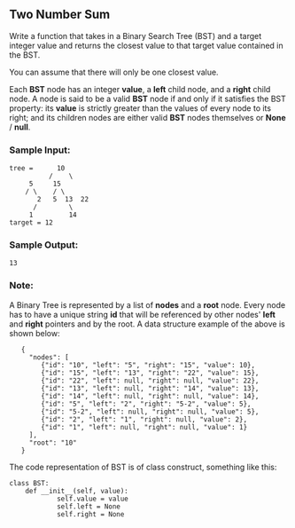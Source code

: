 ## Two Number Sum

Write a function that takes in a Binary Search Tree (BST) and a target integer value and returns the closest value to that target value contained in the BST.

You can assume that there will only be one closest value.

Each **BST** node has an integer **value**, a **left** child node, and a **right** child node. A node is said to be a valid **BST** node if and only if it satisfies the BST property: its **value** is strictly greater than the values of every node to its right; and its children nodes are either valid **BST** nodes themselves or **None** / **null**.


### Sample Input:
	
	tree =      10
	     	  /    \
		 5     15
		/ \    / \
	       2   5  13  22
	      /        \
         1         14
	target = 12
	

### Sample Output:
	
	13


### Note:

   A Binary Tree is represented by a list of **nodes** and a **root** node. Every node has to have a unique string **id** that will be referenced by other nodes' **left** and **right** pointers and by the root. A data structure example of the above is shown below:

       {
         "nodes": [
    	    {"id": "10", "left": "5", "right": "15", "value": 10},
    	    {"id": "15", "left": "13", "right": "22", "value": 15},
    	    {"id": "22", "left": null, "right": null, "value": 22},
    	    {"id": "13", "left": null, "right": "14", "value": 13},
    	    {"id": "14", "left": null, "right": null, "value": 14},
    	    {"id": "5", "left": "2", "right": "5-2", "value": 5},
    	    {"id": "5-2", "left": null, "right": null, "value": 5},
    	    {"id": "2", "left": "1", "right": null, "value": 2},
    	    {"id": "1", "left": null, "right": null, "value": 1}
  	     ],
  	     "root": "10"
       }
       
The code representation of BST is of class construct, something like this:

	class BST:
    	def __init__(self, value):
        		self.value = value
        		self.left = None
        		self.right = None
